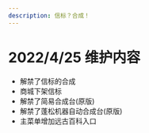 ```yaml
---
description: 信标？合成！
---
```


# 2022/4/25 维护内容

* 解禁了信标的合成
* 商城下架信标
* 解禁了简易合成台(原版)
* 解禁了蓬松机器自动合成台(原版)
* 主菜单增加远古百科入口
